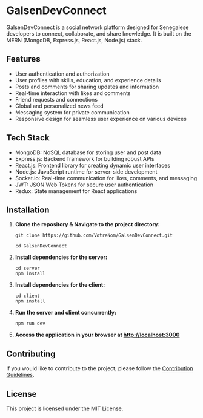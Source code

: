 # GalsenDevConnect

GalsenDevConnect is a social network platform designed for Senegalese developers to connect, collaborate, and share knowledge. It is built on the MERN (MongoDB, Express.js, React.js, Node.js) stack.

## Features

- User authentication and authorization
- User profiles with skills, education, and experience details
- Posts and comments for sharing updates and information
- Real-time interaction with likes and comments
- Friend requests and connections
- Global and personalized news feed
- Messaging system for private communication
- Responsive design for seamless user experience on various devices

## Tech Stack

- MongoDB: NoSQL database for storing user and post data
- Express.js: Backend framework for building robust APIs
- React.js: Frontend library for creating dynamic user interfaces
- Node.js: JavaScript runtime for server-side development
- Socket.io: Real-time communication for likes, comments, and messaging
- JWT: JSON Web Tokens for secure user authentication
- Redux: State management for React applications



## Installation


  

1. **Clone the repository & Navigate to the project directory:**

    ```
   git clone https://github.com/VotreNom/GalsenDevConnect.git
   ```
    ```
    cd GalsenDevConnect
    ```

2. **Install dependencies for the server:**

    ```
    cd server
    npm install
    ```

3. **Install dependencies for the client:**

    ```
    cd client
    npm install
    ```

4. **Run the server and client concurrently:**

    ```
    npm run dev
    ```

5. **Access the application in your browser at [http://localhost:3000](http://localhost:3000)**

## Contributing

If you would like to contribute to the project, please follow the [Contribution Guidelines](CONTRIBUTING.md).

## License

This project is licensed under the MIT License.
